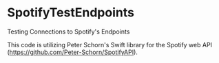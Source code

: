 # SpotifyTestEndpoints
Testing Connections to Spotify's Endpoints

This code is utilizing Peter Schorn's Swift library for the Spotify web API (https://github.com/Peter-Schorn/SpotifyAPI).
